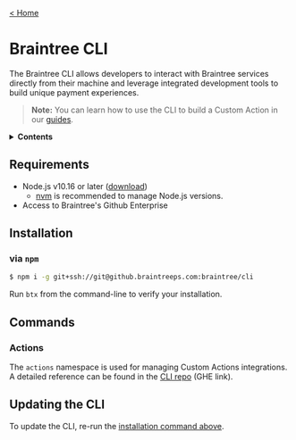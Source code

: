 [&lt; Home](../README.md)

# Braintree CLI

The Braintree CLI allows developers to interact with Braintree services directly from their machine and leverage integrated development tools to build unique payment experiences.

> **Note:** You can learn how to use the CLI to build a Custom Action in our [guides](../guides/accept-a-new-payment-method.md).

<details>
<summary><strong>Contents</strong></summary>

- [Braintree CLI](#braintree-cli)
  - [Requirements](#requirements)
  - [Installation](#installation)
    - [via `npm`](#via-npm)
  - [Commands](#commands)
    - [Actions](#actions)
  - [Updating the CLI](#updating-the-cli)
    </details>

## Requirements

- Node.js v10.16 or later ([download](https://nodejs.org/en/download/))
  - [nvm](https://github.com/nvm-sh/nvm) is recommended to manage Node.js versions.
- Access to Braintree's Github Enterprise

## Installation

### via `npm`

```sh
$ npm i -g git+ssh://git@github.braintreeps.com:braintree/cli
```

Run `btx` from the command-line to verify your installation.

## Commands

### Actions

The `actions` namespace is used for managing Custom Actions integrations. A detailed reference can be found in the [CLI repo](https://github.braintreeps.com/braintree/cli) (GHE link).

## Updating the CLI

To update the CLI, re-run the [installation command above](#via-npm).
